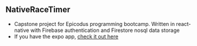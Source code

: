 ## NativeRaceTimer
- Capstone project for Epicodus programming bootcamp. Written in react-native with Firebase authentication and Firestore nosql data storage
- If you have the expo app, [check it out here](https://expo.io/@neilbateman/nativeracetimer)
